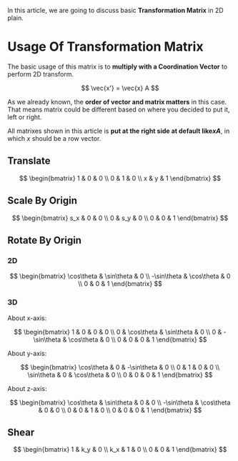 
In this article, we are going to discuss basic **Transformation Matrix** in 2D plain.

# Usage Of Transformation Matrix

The basic usage of this matrix is to **multiply with a Coordination Vector** to perform 2D transform.

$$
\vec{x'} = \vec{x} A
$$

As we already known, the **order of vector and matrix matters** in this case. That means matrix could be different based on where you decided to put it, left or right.

All matrixes shown in this article is **put at the right side at default like$xA$**, in which $x$ should be a row vector.

## Translate

$$
\begin{bmatrix}
1 & 0 & 0 \\
0 & 1 & 0 \\
x & y & 1
\end{bmatrix}
$$

## Scale By Origin

$$
\begin{bmatrix}
s_x & 0 & 0 \\
0 & s_y & 0 \\
0 & 0 & 1
\end{bmatrix}
$$

## Rotate By Origin

### 2D

$$
\begin{bmatrix}
\cos\theta & \sin\theta & 0 \\
-\sin\theta & \cos\theta & 0 \\
0 & 0 & 1
\end{bmatrix}
$$

### 3D

About x-axis:

$$
\begin{bmatrix}
1 & 0 & 0 & 0 \\
0 & \cos\theta & \sin\theta & 0 \\
0 & -\sin\theta & \cos\theta & 0 \\
0 & 0 & 0 & 1
\end{bmatrix}
$$

About y-axis:

$$
\begin{bmatrix}
\cos\theta & 0 & -\sin\theta & 0 \\
0 & 1 & 0 & 0 \\
\sin\theta & 0 & \cos\theta & 0 \\
0 & 0 & 0 & 1
\end{bmatrix}
$$

About z-axis:

$$
\begin{bmatrix}
\cos\theta & \sin\theta & 0 & 0 \\
-\sin\theta & \cos\theta & 0 & 0 \\
0 & 0 & 1 & 0 \\
0 & 0 & 0 & 1
\end{bmatrix}
$$

## Shear

$$
\begin{bmatrix}
1 & k_y & 0 \\
k_x & 1 & 0 \\
0 & 0 & 1
\end{bmatrix}
$$

